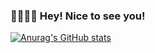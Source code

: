 ### 👩‍💻👩‍🎨 Hey! Nice to see you!



<!--
**Kimi71Jedidiah/Kimi71Jedidiah** is a ✨ _special_ ✨ repository because its `README.md` (this file) appears on your GitHub profile.

Here are some ideas to get you started:

- 🔭 I’m currently working on ...
- 🌱 I’m currently learning ...
- 👯 I’m looking to collaborate on ...
- 🤔 I’m looking for help with ...
- 💬 Ask me about ...
- 📫 How to reach me: ...
- 😄 Pronouns: ...
- ⚡ Fun fact: ...
-->

[![Anurag's GitHub stats](https://github-readme-stats.vercel.app/api?username=Kimi71Jedidiah&show_icons=true&theme=tokyonight)](https://github.com/anuraghazra/github-readme-stats)
